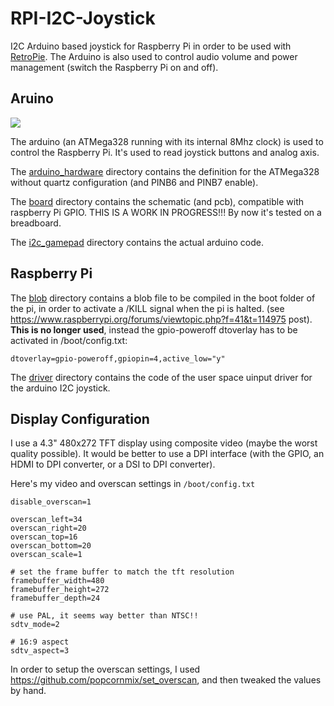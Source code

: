 RPI-I2C-Joystick
==========
I2C Arduino based joystick for Raspberry Pi in order to be used with [RetroPie](https://github.com/RetroPie/RetroPie-Setup).
The Arduino is also used to control audio volume and power management (switch the Raspberry Pi on and off).

Aruino
---------------

![](https://github.com/piloChambert/RPI-I2C-Joystick/blob/master/arduino_RPi_Joystick.png)

The arduino (an ATMega328 running with its internal 8Mhz clock) is used to control the Raspberry Pi. It's used to read joystick buttons and analog axis. 

The [arduino_hardware](https://github.com/piloChambert/RPI-I2C-Joystick/tree/master/arduino_hardware) directory contains the definition for the ATMega328 without quartz configuration (and PINB6 and PINB7 enable).

The [board](https://github.com/piloChambert/RPI-I2C-Joystick/board) directory contains the schematic (and pcb), compatible with raspberry Pi GPIO. THIS IS A WORK IN PROGRESS!!! By now it's tested on a breadboard.

The [i2c_gamepad](https://github.com/piloChambert/RPI-I2C-Joystick/i2c_gamepad) directory contains the actual arduino code. 

Raspberry Pi
------------

The [blob](https://github.com/piloChambert/RPI-I2C-Joystick/blob) directory contains a blob file to be compiled in the boot folder of the pi, in order to activate a /KILL signal when the pi is halted. (see https://www.raspberrypi.org/forums/viewtopic.php?f=41&t=114975 post).
**This is no longer used**, instead the gpio-poweroff dtoverlay has to be activated in /boot/config.txt:

```
dtoverlay=gpio-poweroff,gpiopin=4,active_low="y"
```

The [driver](https://github.com/piloChambert/RPI-I2C-Joystick/driver) directory contains the code of the user space uinput driver for the arduino I2C joystick.

Display Configuration
---------------------

I use a 4.3" 480x272 TFT display using composite video (maybe the worst quality possible). It would be better to use a DPI interface (with the GPIO, an HDMI to DPI converter, or a DSI to DPI converter).

Here's my video and overscan settings in `/boot/config.txt`
```
disable_overscan=1

overscan_left=34
overscan_right=20
overscan_top=16
overscan_bottom=20
overscan_scale=1

# set the frame buffer to match the tft resolution
framebuffer_width=480
framebuffer_height=272
framebuffer_depth=24

# use PAL, it seems way better than NTSC!!
sdtv_mode=2

# 16:9 aspect
sdtv_aspect=3

```

In order to setup the overscan settings, I used https://github.com/popcornmix/set_overscan, and then tweaked the values by hand.
